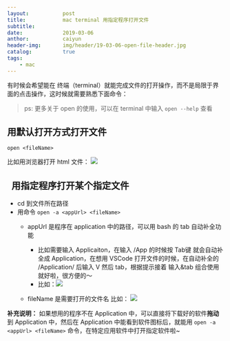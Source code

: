 ```yaml
---
layout:           post
title:            mac terminal 用指定程序打开文件
subtitle:         
date:             2019-03-06
anthor:           caiyun
header-img:       img/header/19-03-06-open-file-header.jpg 
catalog:          true
tags:             
    - mac
---
```


有时候会希望能在 终端（terminal）就能完成文件的打开操作，而不是局限于界面的点击操作，这时候就需要熟悉下面命令：
> ps: 更多关于 open 的使用，可以在 terminal 中输入 `open --help` 查看

## 用默认打开方式打开文件
`open <fileName> `

比如用浏览器打开 html 文件：
![](https://upload-images.jianshu.io/upload_images/6970677-fa801211479c67c4.png?imageMogr2/auto-orient/strip%7CimageView2/2/w/1240)

##   用**指定程序**打开某个指定文件
* cd 到文件所在路径
* 用命令 `open -a <appUrl> <fileName>` 
  * appUrl 是程序在 application 中的路径，可以用 bash 的 tab 自动补全功能
    * 比如需要输入 Applicaiton，在输入 /App 的时候按 Tab键 就会自动补全成 Application，在想用 VSCode 打开文件的时候，在自动补全的 /Application/ 后输入 V 然后 tab，根据提示接着 输入&tab 组合使用就好啦，很方便的～
    * 比如：![](https://upload-images.jianshu.io/upload_images/6970677-f219aa128b56bb1b.png?imageMogr2/auto-orient/strip%7CimageView2/2/w/1240)

  * fileName 是需要打开的文件名
比如：
 ![](https://upload-images.jianshu.io/upload_images/6970677-abb121c56f593f72.png?imageMogr2/auto-orient/strip%7CimageView2/2/w/1240)

**补充说明：**
如果想用的程序不在 Application 中，可以直接将下载好的软件**拖动**到 Application 中，然后在 Application 中能看到软件图标后，就能用 `open -a  <appUrl> <fileName>` 命令，在特定应用软件中打开指定软件啦~